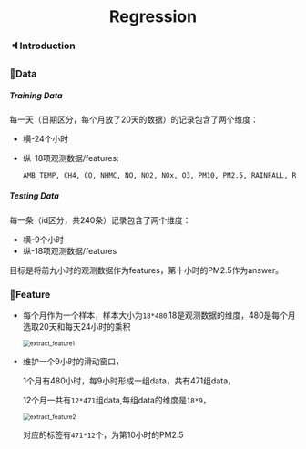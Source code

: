 # <center> Regression</center>

### 🔈Introduction



### 📕Data

##### Training Data

每一天（日期区分，每个月放了20天的数据）的记录包含了两个维度：

- 横-24个小时

- 纵-18项观测数据/features: 

  ```txt
  AMB_TEMP, CH4, CO, NHMC, NO, NO2, NOx, O3, PM10, PM2.5, RAINFALL, RH, SO2, THC, WD_HR, WIND_DIREC, WIND_SPEED, WS_HR
  ```

  

##### Testing Data

每一条（id区分，共240条）记录包含了两个维度：

- 横-9个小时
- 纵-18项观测数据/features

目标是将前九小时的观测数据作为features，第十小时的PM2.5作为answer。



### 🌷Feature

- 每个月作为一个样本，样本大小为`18*480`,18是观测数据的维度，480是每个月选取20天和每天24小时的乘积

  <img src="D:\university\大四前进（1）\机器学习\NTU_HYLee_ML20\Regression\extract_feature1.png" alt="extract_feature1" style="zoom:75%;" />

- 维护一个9小时的滑动窗口，

  1个月有480小时，每9小时形成一组data，共有471组data，

  12个月一共有`12*471`组data,每组data的维度是`18*9`，

  <img src="D:\university\大四前进（1）\机器学习\NTU_HYLee_ML20\Regression\extract_feature2.png" alt="extract_feature2" style="zoom:75%;" />

  对应的标签有`471*12`个，为第10小时的PM2.5

